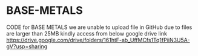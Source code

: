 # BASE-METALS
CODE for BASE METALS
we are unable to upload file in GitHub due to files are larger than 25MB kindly access from below google drive link
https://drive.google.com/drive/folders/161htF-ab_UffMCfs1Tq1fPiiN3U5A-gV?usp=sharing

